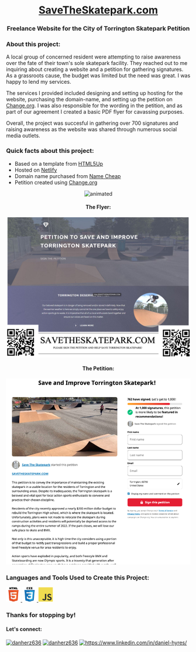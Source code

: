 
<h1 align="center"> <a href="https://savetheskatepark.com/"> SaveTheSkatepark.com </a> </h1>


<h3 align="center"> Freelance Website for the City of Torrington Skatepark Petition  </h3>

<!----- <h3 align="center"> <a href="https://savetheskatepark.com/"> Visit The Site </a></h3> ----> 

<h3 align="left">About this project:</h3>
<p align="left">
A local group of concerned resident were attempting to raise awareness over the fate of their town's sole skatepark facility. They reached out to me inquiring about creating a website and a petition for gathering signatures. As a grassroots cause, the budget was limited but the need was great. I was happy to lend my services.</p>
<p align="left">
The services I provided included designing and setting up hosting for the website, purchasing the domain-name, and setting up the petition on <a href="https://chng.it/VXySGFXB"> Change.org</a>. I was also responsible for the wording in the petition, and as part of our agreement I created a basic PDF flyer for cavassing purposes. 
</p>

<p align="left">
Overall, the project was succesful in gathering over 700 signatures and raising awareness as the website was shared through numerous social media outlets.
</p>


<h3 align="left">Quick facts about this project:</h3>
<p align="left">
<ul>
<li> Based on a template from <a href="https://html5up.net/"> HTML5Up</a> </li>
<li> Hosted on <a href="https://app.netlify.com/drop"> Netlify </a> </li>
<li> Domain name purchased from <a href="https://www.namecheap.com/"> Name Cheap </a> </li>
<li> Petition created using <a href="https://chng.it/VXySGFXB"> Change.org</a> </li>
<!----- <li> </li> ---->
</ul>
</p>


<p align="center">
  <img src="https://github.com/d-herz/Save-Torrington-Skatepark/blob/main/readmegif.gif" alt="animated" />
</p>

<h4 align="center">The Flyer:</h4>
<p align="center">
  <img src="https://github.com/d-herz/Save-Torrington-Skatepark/blob/main/flyer.png" alt="flyer" width="600" height="auto" />
</p>

<h4 align="center">The Petition:</h4>
<p align="center">
  <img src="https://github.com/d-herz/Save-Torrington-Skatepark/blob/main/petition-sigs.png" alt="flyer" width="600" height="auto" />
</p>


<!----- 
<h3 align="left">I've recently added:</h3>
<p align="left">
<ul>
<li> Stay tuned for more updates! </li>
</ul>
</p>
---->


<h3 align="left">Languages and Tools Used to Create this Project:</h3>
<p align="left"> <a href="https://www.w3.org/html/" target="_blank" rel="noreferrer"> <img src="https://raw.githubusercontent.com/devicons/devicon/master/icons/html5/html5-original-wordmark.svg" alt="html5" width="40" height="40"/> </a> <a href="https://www.w3schools.com/css/" target="_blank" rel="noreferrer"> <img src="https://raw.githubusercontent.com/devicons/devicon/master/icons/css3/css3-original-wordmark.svg" alt="css3" width="40" height="40"/> </a> <a href="https://developer.mozilla.org/en-US/docs/Web/JavaScript" target="_blank" rel="noreferrer"> <img src="https://raw.githubusercontent.com/devicons/devicon/master/icons/javascript/javascript-original.svg" alt="javascript" width="40" height="40"/> </a> </p>


<h3 align="left">Thanks for stopping by!</h3>
<h4> Let's connect: </h4>
<p align="left">
<a href="https://twitter.com/danherz636" target="blank"><img align="center" src="https://raw.githubusercontent.com/rahuldkjain/github-profile-readme-generator/master/src/images/icons/Social/twitter.svg" alt="danherz636" height="30" width="40" /></a>
<a href="https://www.twitch.tv/herz636/videos" target="blank"><img align="center" src="https://raw.githubusercontent.com/rahuldkjain/github-profile-readme-generator/master/src/images/icons/Social/twitch.svg" alt="danherz636" height="30" width="40" /></a>
<a href="https://www.linkedin.com/in/daniel-hyres/" target="blank"><img align="center" src="https://raw.githubusercontent.com/rahuldkjain/github-profile-readme-generator/master/src/images/icons/Social/linked-in-alt.svg" alt="https://www.linkedin.com/in/daniel-hyres/" height="30" width="40" /></a>
</p>


